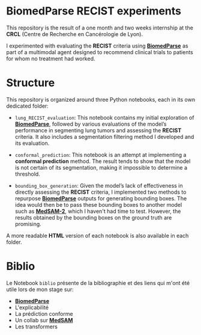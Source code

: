 # **BiomedParse RECIST experiments**

This repository is the result of a one month and two weeks internship at the **CRCL** (Centre de Recherche en Cancérologie de Lyon).

I experimented with evaluating the **RECIST** criteria using [**BiomedParse**](https://github.com/microsoft/BiomedParse) as part of a multimodal agent designed to recommend clinical trials to patients for whom no treatment had worked.

# **Structure**

This repository is organized around three Python notebooks, each in its own dedicated folder:

- `lung_RECIST_evaluation`: This notebook contains my initial exploration of [**BiomedParse**](https://github.com/microsoft/BiomedParse), followed by various evaluations of the model’s performance in segmenting lung tumors and assessing the **RECIST** criteria. It also includes a segmentation filtering method I developed and its evaluation.

- `conformal_prediction`: This notebook is an attempt at implementing a **conformal prediction** method. The result tends to show that the model is not certain of its segmentation, making it impossible to determine a threshold.

- `bounding_box_generation`: Given the model’s lack of effectiveness in directly assessing the **RECIST** criteria, I implemented two methods to repurpose [**BiomedParse**](https://github.com/microsoft/BiomedParse) outputs for generating bounding boxes. The idea would then be to pass these bounding boxes to another model such as [**MedSAM-2**](https://supermedintel.github.io/Medical-SAM2/), which I haven't had time to test. However, the results obtained by the bounding boxes on the ground truth are promising.

A more readable **HTML** version of each notebook is also available in each folder.

# **Biblio**

Le Notebook `biblio` présente de la bibliographie et des liens qui m'ont été utile lors de mon stage sur:
- [**BiomedParse**](https://github.com/microsoft/BiomedParse)
- L'explicabilité
- La prédiction conforme
- Un collab sur [**MedSAM**](https://github.com/bowang-lab/MedSAM)
- Les transformers








